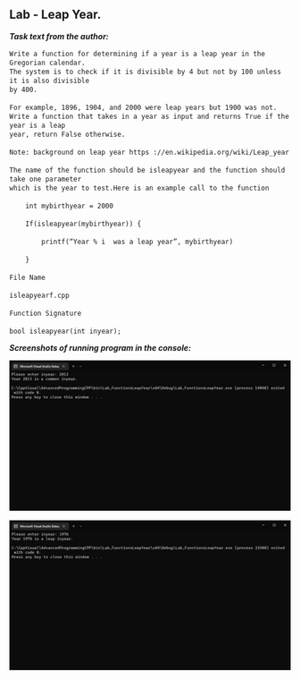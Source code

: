 ## Lab - Leap Year.

***Task text from the author:***
```
Write a function for determining if a year is a leap year in the Gregorian calendar.
The system is to check if it is divisible by 4 but not by 100 unless it is also divisible
by 400.

For example, 1896, 1904, and 2000 were leap years but 1900 was not.
Write a function that takes in a year as input and returns True if the year is a leap
year, return False otherwise.

Note: background on leap year https ://en.wikipedia.org/wiki/Leap_year

The name of the function should be isleapyear and the function should take one parameter 
which is the year to test.Here is an example call to the function

	int mybirthyear = 2000

	If(isleapyear(mybirthyear)) {

		printf(“Year % i  was a leap year”, mybirthyear)

	}

File Name

isleapyearf.cpp

Function Signature

bool isleapyear(int inyear);

```
***Screenshots of running program in the console:***

![isleapyear01](docs/isleapyear01.jpg)

![isleapyear02](docs/isleapyear02.jpg)